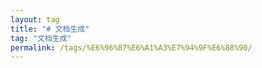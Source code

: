 ```yaml
---
layout: tag
title: "# 文档生成"
tag: "文档生成"
permalink: /tags/%E6%96%87%E6%A1%A3%E7%94%9F%E6%88%90/
---
```

